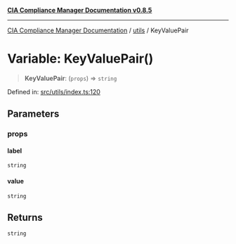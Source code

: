 [**CIA Compliance Manager Documentation v0.8.5**](../../README.md)

***

[CIA Compliance Manager Documentation](../../modules.md) / [utils](../README.md) / KeyValuePair

# Variable: KeyValuePair()

> **KeyValuePair**: (`props`) => `string`

Defined in: [src/utils/index.ts:120](https://github.com/Hack23/cia-compliance-manager/blob/3ae0301247f765ba03c8c0fe645db4718bb8af76/src/utils/index.ts#L120)

## Parameters

### props

#### label

`string`

#### value

`string`

## Returns

`string`
